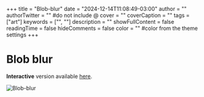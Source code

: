 +++
title = "Blob-blur"
date = "2024-12-14T11:08:49-03:00"
author = ""
authorTwitter = "" #do not include @
cover = ""
coverCaption = ""
tags = ["art"]
keywords = ["", ""]
description = ""
showFullContent = false
readingTime = false
hideComments = false
color = "" #color from the theme settings
+++

# Blob blur

**Interactive** version available [here](https://ariangilesgarcia.github.io/art/src/blob-blur/).

![Blob-blur](/img/art-blob-blur.png)
